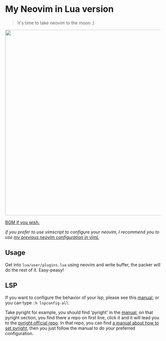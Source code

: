 # My Neovim in Lua version

> It's time to take neovim to the moon :)

<img width=600 src="https://user-images.githubusercontent.com/58795886/202449799-26c6d0f2-6ed4-4332-b493-cb9ef315ef2f.gif" />

<a href="https://music.163.com/#/song?id=632452" target="_blank">BGM if you wish.</a>

*if you prefer to use vimscript to configure your neovim, I recommend you to use [my previous neovim configuration in vimL](https://github.com/Rogerskelamen/nvim)*

## Usage

Get into `lua/user/plugins.lua` using neovim and write buffer, the packer will do the rest of it. Easy-peasy!

## LSP

If you want to configure the behavior of your lsp, please see this [manual](https://github.com/neovim/nvim-lspconfig/blob/master/doc/server_configurations.md), or you can type `:h lspconfig-all`.

Take pyright for example, you should find 'pyright' in the [manual](https://github.com/neovim/nvim-lspconfig/blob/master/doc/server_configurations.md), on that pyright section, you find there a repo on first line, click it and it will lead you to the [pyright official repo](https://github.com/microsoft/pyright). In that repo, you can find [a manual about how to set pyright](https://github.com/microsoft/pyright/blob/main/docs/settings.md), then you just follow the manual to do your preferred configuration.
